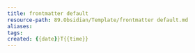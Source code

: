 ```yaml
---
title: frontmatter default
resource-path: 89.Obsidian/Template/frontmatter default.md
aliases: 
tags: 
created: {{date}}T{{time}}
---
```


